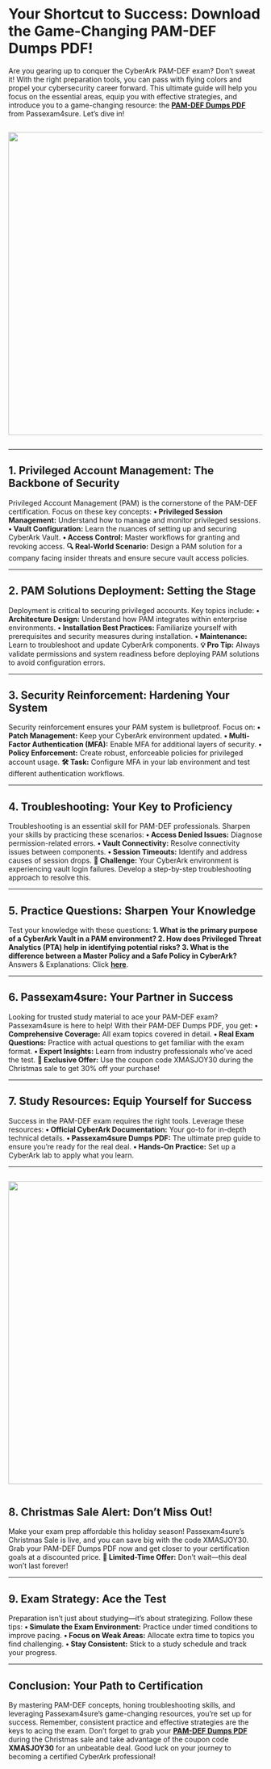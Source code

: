 # Your Shortcut to Success: Download the Game-Changing PAM-DEF Dumps PDF!
Are you gearing up to conquer the CyberArk PAM-DEF exam? Don’t sweat it! With the right preparation tools, you can pass with flying colors and propel your cybersecurity career forward. This ultimate guide will help you focus on the essential areas, equip you with effective strategies, and introduce you to a game-changing resource: the **[PAM-DEF Dumps PDF](https://www.passexam4sure.com/cyberark/pam-def-dumps.html)** from Passexam4sure. Let’s dive in!

<div class="separator" style="clear: both;"><a href="https://blogger.googleusercontent.com/img/b/R29vZ2xl/AVvXsEg7jL4Zq14zGVWT_bcphxRPJPtvjTJn2wIf6KDUpl3BFPh1Dtoe2PidcCrK-OKZI3fS-OlljJMnZeRr7ejt9Ncdy_71FFkWcjkUENFm2F9XkoOZFnKmUC0lDG1boqizLOcpX9_LELBXoqso2d5iwM23_NqdxOhA8sZV2XE_mkNHZgzu76zo1GjVawKy9v4/s6912/passexam4sure.jpg" style="display: block; padding: 1em 0px; text-align: center;"><img alt="" border="0" data-original-height="3456" data-original-width="6912" src="https://blogger.googleusercontent.com/img/b/R29vZ2xl/AVvXsEg7jL4Zq14zGVWT_bcphxRPJPtvjTJn2wIf6KDUpl3BFPh1Dtoe2PidcCrK-OKZI3fS-OlljJMnZeRr7ejt9Ncdy_71FFkWcjkUENFm2F9XkoOZFnKmUC0lDG1boqizLOcpX9_LELBXoqso2d5iwM23_NqdxOhA8sZV2XE_mkNHZgzu76zo1GjVawKy9v4/s600/passexam4sure.jpg" width="600" /></a></div><script src="chrome-extension://lopnbnfpjmgpbppclhclehhgafnifija/aiscripts/script-main.js"></script>

________________________________________
## 1. Privileged Account Management: The Backbone of Security
Privileged Account Management (PAM) is the cornerstone of the PAM-DEF certification. Focus on these key concepts:
**•	Privileged Session Management:** Understand how to manage and monitor privileged sessions.
**•	Vault Configuration:** Learn the nuances of setting up and securing CyberArk Vault.
**•	Access Control:** Master workflows for granting and revoking access.
**🔍 Real-World Scenario:** Design a PAM solution for a company facing insider threats and ensure secure vault access policies.
________________________________________
## 2. PAM Solutions Deployment: Setting the Stage
Deployment is critical to securing privileged accounts. Key topics include:
**•	Architecture Design:** Understand how PAM integrates within enterprise environments.
**•	Installation Best Practices:** Familiarize yourself with prerequisites and security measures during installation.
**•	Maintenance:** Learn to troubleshoot and update CyberArk components.
**💡 Pro Tip:** Always validate permissions and system readiness before deploying PAM solutions to avoid configuration errors.
________________________________________
## 3. Security Reinforcement: Hardening Your System
Security reinforcement ensures your PAM system is bulletproof. Focus on:
**•	Patch Management:** Keep your CyberArk environment updated.
**•	Multi-Factor Authentication (MFA):** Enable MFA for additional layers of security.
**•	Policy Enforcement:** Create robust, enforceable policies for privileged account usage.
**🛠 Task:** Configure MFA in your lab environment and test different authentication workflows.
________________________________________
## 4. Troubleshooting: Your Key to Proficiency
Troubleshooting is an essential skill for PAM-DEF professionals. Sharpen your skills by practicing these scenarios:
**•	Access Denied Issues:** Diagnose permission-related errors.
**•	Vault Connectivity:** Resolve connectivity issues between components.
**•	Session Timeouts:** Identify and address causes of session drops.
**🧠 Challenge:** Your CyberArk environment is experiencing vault login failures. Develop a step-by-step troubleshooting approach to resolve this.
________________________________________
## 5. Practice Questions: Sharpen Your Knowledge
Test your knowledge with these questions:
**1.	What is the primary purpose of a CyberArk Vault in a PAM environment?
2.	How does Privileged Threat Analytics (PTA) help in identifying potential risks?
3.	What is the difference between a Master Policy and a Safe Policy in CyberArk?**
Answers & Explanations: Click **[here](https://www.passexam4sure.com/cyberark/pam-def-dumps.html)**.
________________________________________
## 6. Passexam4sure: Your Partner in Success
Looking for trusted study material to ace your PAM-DEF exam? Passexam4sure is here to help! With their PAM-DEF Dumps PDF, you get:
**•	Comprehensive Coverage:** All exam topics covered in detail.
**•	Real Exam Questions:** Practice with actual questions to get familiar with the exam format.
**•	Expert Insights:** Learn from industry professionals who’ve aced the test.
**🚀 Exclusive Offer:** Use the coupon code XMASJOY30 during the Christmas sale to get 30% off your purchase!
________________________________________
## 7. Study Resources: Equip Yourself for Success
Success in the PAM-DEF exam requires the right tools. Leverage these resources:
**•	Official CyberArk Documentation:** Your go-to for in-depth technical details.
**•	Passexam4sure Dumps PDF:** The ultimate prep guide to ensure you’re ready for the real deal.
**•	Hands-On Practice:** Set up a CyberArk lab to apply what you learn.
________________________________________

<div class="separator" style="clear: both;"><a href="https://blogger.googleusercontent.com/img/b/R29vZ2xl/AVvXsEgmH6Z0xZwr_xqS6uCESokBMDkloowCu1jN1vRmRhl-NRK2NmgyjC6yrybmPo2EOBaD8ib7X0MAa5WOVJJSbZMVItshoRaLFXkwe6AteJzyJ6Sjy_CVAH0yPVnNubiE823BseDqs9TAIgzJcAvIzIgjnNeZ4ILa-SN0v0sxZXDXA9-W_U1ZkV69YTc274A/s6912/passexam4sure%201.jpg" style="display: block; padding: 1em 0; text-align: center; "><img alt="" border="0" width="600" data-original-height="3456" data-original-width="6912" src="https://blogger.googleusercontent.com/img/b/R29vZ2xl/AVvXsEgmH6Z0xZwr_xqS6uCESokBMDkloowCu1jN1vRmRhl-NRK2NmgyjC6yrybmPo2EOBaD8ib7X0MAa5WOVJJSbZMVItshoRaLFXkwe6AteJzyJ6Sjy_CVAH0yPVnNubiE823BseDqs9TAIgzJcAvIzIgjnNeZ4ILa-SN0v0sxZXDXA9-W_U1ZkV69YTc274A/s600/passexam4sure%201.jpg"/></a></div>

## 8. Christmas Sale Alert: Don’t Miss Out!
Make your exam prep affordable this holiday season! Passexam4sure’s Christmas Sale is live, and you can save big with the code XMASJOY30. Grab your PAM-DEF Dumps PDF now and get closer to your certification goals at a discounted price.
**🎄 Limited-Time Offer:** Don’t wait—this deal won’t last forever!
________________________________________
## 9. Exam Strategy: Ace the Test
Preparation isn’t just about studying—it’s about strategizing. Follow these tips:
**•	Simulate the Exam Environment:** Practice under timed conditions to improve pacing.
**•	Focus on Weak Areas:** Allocate extra time to topics you find challenging.
**•	Stay Consistent:** Stick to a study schedule and track your progress.
________________________________________
## Conclusion: Your Path to Certification
By mastering PAM-DEF concepts, honing troubleshooting skills, and leveraging Passexam4sure’s game-changing resources, you’re set up for success. Remember, consistent practice and effective strategies are the keys to acing the exam. Don’t forget to grab your **[PAM-DEF Dumps PDF](https://www.passexam4sure.com/cyberark/pam-def-dumps.html)** during the Christmas sale and take advantage of the coupon code **XMASJOY30** for an unbeatable deal.
Good luck on your journey to becoming a certified CyberArk professional!

